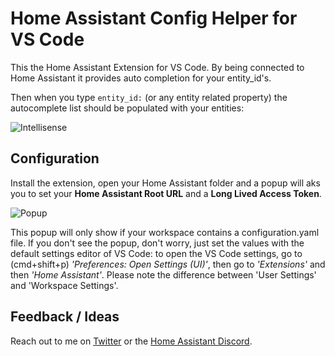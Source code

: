 # Home Assistant Config Helper for VS Code

This the Home Assistant Extension for VS Code. By being connected to Home Assistant it provides auto completion for your entity_id's.

Then when you type ```entity_id:``` (or any entity related property) the autocomplete list should be populated with your entities:

![Intellisense](https://raw.githubusercontent.com/keesschollaart81/vscode-home-assistant/master/assets/screenshot.gif)

## Configuration

Install the extension, open your Home Assistant folder and a popup will aks you to set your **Home Assistant Root URL** and a **Long Lived Access Token**. 

![Popup](https://raw.githubusercontent.com/keesschollaart81/vscode-home-assistant/master/assets/popup.png)

This popup will only show if your workspace contains a configuration.yaml file. If you don't see the popup, don't worry, just set the values with the default settings editor of VS Code: to open the VS Code settings, go to (cmd+shift+p) *'Preferences: Open Settings (UI)'*, then go to *'Extensions'* and then *'Home Assistant'*. Please note the difference between 'User Settings' and 'Workspace Settings'. 

## Feedback / Ideas

Reach out to me on [Twitter](https://twitter.com/keesschollaart) or the [Home Assistant Discord](https://discord.gg/c5DvZ4e).